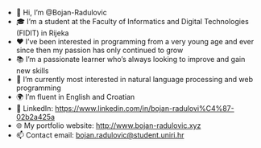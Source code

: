 - 👋 Hi, I’m @Bojan-Radulovic
- 🎓 I’m a student at the Faculty of Informatics and Digital Technologies (FIDIT) in Rijeka
- ❤️ I’ve been interested in programming from a very young age and ever since then my passion has only continued to grow
- 📚 I’m a passionate learner who’s always looking to improve and gain new skills
- 🌱 I’m currently most interested in natural language processing and web programming
- 🌍 I’m fluent in English and Croatian
- 🔗 LinkedIn: https://www.linkedin.com/in/bojan-radulovi%C4%87-02b2a425a
- 🌐 My portfolio website: http://www.bojan-radulovic.xyz
- 📫 Contact email: bojan.radulovic@student.uniri.hr

<!---
Bojan-Radulovic/Bojan-Radulovic is a ✨ special ✨ repository because its `README.md` (this file) appears on your GitHub profile.
You can click the Preview link to take a look at your changes.
--->
